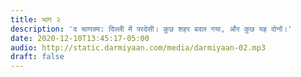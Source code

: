 ```yaml
---
title: भाग २
description: 'द चाणक्य: दिल्ली में परदेसी। कुछ शहर बदल गया, और कुछ यह दोनों।'
date: 2020-12-10T13:45:17-05:00
audio: http://static.darmiyaan.com/media/darmiyaan-02.mp3
draft: false
---
```

